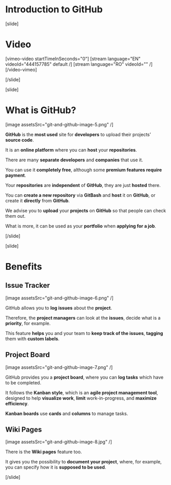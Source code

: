 # Introduction to GitHub

[slide]
# Video

[vimeo-video startTimeInSeconds="0"]
[stream language="EN" videoId="444157785" default /]
[stream language="RO" videoId=""  /]
[/video-vimeo]

[/slide]

[slide]
# What is GitHub?

[image assetsSrc="git-and-github-image-5.png" /]

**GitHub** is the **most used** site for **developers** to upload their projects’ **source code**.

It is an **online platform** where you can **host** your **repositories**.

There are many **separate developers** and **companies** that use it.

You can use it **completely free**, although some **premium features require payment**.

Your **repositories** are **independent** of **GitHub**, they are just **hosted** there.

You can **create a new repository** via **GitBash** and **host** it on **GitHub**, or create it **directly** from **GitHub**.

We advise you to **upload** your **projects** on **GitHub** so that people can check them out.

What is more, it can be used as your **portfolio** when **applying for a job**.

[/slide]

[slide]
# Benefits

## Issue Tracker

[image assetsSrc="git-and-github-image-6.png" /]

GitHub allows you to **log issues** about the **project**.

Therefore, the **project managers** can look at the **issues**, decide what is a **priority**, for example.

This feature **helps** you and your team to **keep track of the issues**, **tagging** them with **custom labels**.

## Project Board

[image assetsSrc="git-and-github-image-7.png" /]

GitHub provides you a **project board**, where you can **log tasks** which have to be completed.

It follows the **Kanban style**, which is an **agile project management tool**, designed to help **visualize work**, **limit** work-in-progress, and **maximize efficiency**.

**Kanban boards** use **cards** and **columns** to manage tasks.

## Wiki Pages

[image assetsSrc="git-and-github-image-8.jpg" /]

There is the **Wiki pages** feature too.

It gives you the possibility to **document your project**, where, for example, you can specify how it is **supposed to be used**.

[/slide]